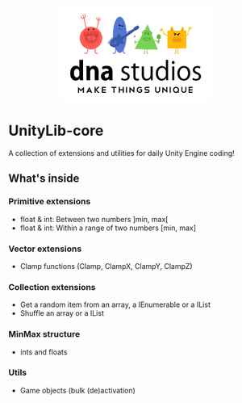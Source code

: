 <p align="center" width="100%">
<img src="https://github.com/DavidDNA/UnityLib-core/raw/main/logo-dna.png">
</p>

# UnityLib-core

A collection of extensions and utilities for daily Unity Engine coding!

## What's inside

### Primitive extensions

* float & int: Between two numbers ]min, max[
* float & int: Within a range of two numbers [min, max]

### Vector extensions

* Clamp functions (Clamp, ClampX, ClampY, ClampZ)

### Collection extensions

* Get a random item from an array, a IEnumerable or a IList
* Shuffle an array or a IList

### MinMax structure

* ints and floats

### Utils

* Game objects (bulk (de)activation)
